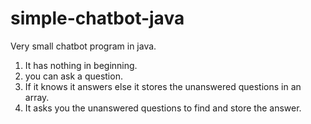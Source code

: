 # simple-chatbot-java
Very small chatbot program in java.

1. It has nothing in beginning.
2. you can ask a question.
3. If it knows it answers else it stores the unanswered questions in an array.
4. It asks you the unanswered questions to find and store the answer.
